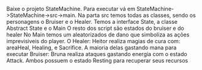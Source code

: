 Baixe o projeto StateMachine. Para executar vá em StateMachine->StateMachine->src->main. 
Na parta src temos todas as classes, sendo os personagens o Bruiser e o Healer.
Temos a interface State, a classe Abstract State e o Main
O resto dos script são estados do bruiser e do healer
No Main temos um aleatorizados de dano que simboliza as ações imprevisiveis do player.
O Healer: Heitor realiza magias de cura com: areaHeal, Healing, e Sacrifice. A maioria delas gastando mana para executar
Bruiser: Bruna realiza ataques gastando energia com o estado Attack.
Ambos possuem o estado Resting para recuperar seus recursos
